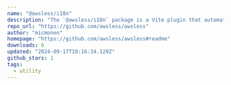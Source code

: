 ```yaml
---
name: "@awsless/i18n"
description: "The `@awsless/i18n` package is a Vite plugin that automatically translates your text in build time using AI or any other tool you prefer. The plugin will inline the translations so you don't have to worry about loading the translations at the right time."
repo_url: "https://github.com/awsless/awsless"
author: "micmonen"
homepage: "https://github.com/awsless/awsless#readme"
downloads: 6
updated: "2024-09-17T10:16:34.129Z"
github_stars: 1
tags: 
  - utility
---
```

